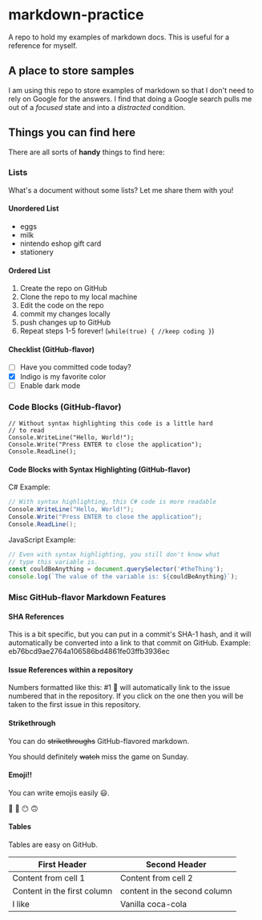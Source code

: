 # markdown-practice
A repo to hold my examples of markdown docs. This is useful for a reference for myself.

## A place to store samples
I am using this repo to store examples of markdown so that I don't need to rely on Google for the answers. I find that doing a Google search pulls me out of a *focused* state and into a _distracted_ condition.

## Things you can find here
There are all sorts of **handy** things to find here:

### Lists
What's a document without some lists? Let me share them with you!

#### Unordered List

- eggs
- milk
- nintendo eshop gift card
- stationery

#### Ordered List

1. Create the repo on GitHub
1. Clone the repo to my local machine
1. Edit the code on the repo
1. commit my changes locally
1. push changes up to GitHub
1. Repeat steps 1-5 forever! (`while(true) { //keep coding }`)

#### Checklist (GitHub-flavor)

- [ ] Have you committed code today?
- [x] Indigo is my favorite color
- [ ] Enable dark mode

### Code Blocks (GitHub-flavor)

```
// Without syntax highlighting this code is a little hard
// to read
Console.WriteLine("Hello, World!");
Console.Write("Press ENTER to close the application");
Console.ReadLine();
```

#### Code Blocks with Syntax Highlighting (GitHub-flavor)

C# Example:
```C#
// With syntax highlighting, this C# code is more readable
Console.WriteLine("Hello, World!");
Console.Write("Press ENTER to close the application");
Console.ReadLine();
```
JavaScript Example:
```JavaScript
// Even with syntax highlighting, you still don't know what
// type this variable is.
const couldBeAnything = document.querySelector('#theThing');
console.log(`The value of the variable is: ${couldBeAnything}`);
```

### Misc GitHub-flavor Markdown Features

#### SHA References
This is a bit specific, but you can put in a commit's SHA-1 hash, and it will automatically be converted into a link to that commit on GitHub. Example: eb76bcd9ae2764a106586bd4861fe03ffb3936ec

#### Issue References within a repository
Numbers formatted like this: #1 :exploding_head: will automatically link to the issue numbered that in the repository. If you click on the one then you will be taken to the first issue in this repository.

#### Strikethrough

You can do ~~strikethroughs~~ GitHub-flavored markdown.

You should definitely ~~watch~~ miss the game on Sunday.

#### Emoji!!

You can write emojis easily :smiley:.

:hankey: :japanese_ogre: :no_mouth: :upside_down_face:

#### Tables

Tables are easy on GitHub.

First Header | Second Header
------------ | -------------
Content from cell 1 | Content from cell 2
Content in the first column | content in the second column
I like | Vanilla coca-cola